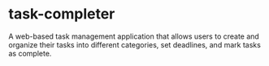 # task-completer
A web-based task management application that allows users to create and organize their tasks into different categories, set deadlines, and mark tasks as complete.
